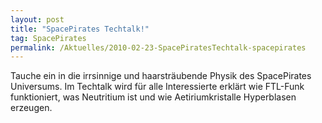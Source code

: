 ```yaml
---
layout: post
title: "SpacePirates Techtalk!"
tag: SpacePirates
permalink: /Aktuelles/2010-02-23-SpacePiratesTechtalk-spacepirates
---
```



Tauche ein in die irrsinnige und haarsträubende Physik des SpacePirates Universums. Im Techtalk wird für alle Interessierte erklärt wie FTL-Funk funktioniert, was Neutritium ist und wie Aetiriumkristalle Hyperblasen erzeugen.


